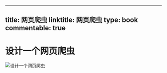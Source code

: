 
---
title: 网页爬虫
linktitle: 网页爬虫
type: book
commentable: true
---

# 设计一个网页爬虫

![设计一个网页爬虫](https://pic.imgdb.cn/item/605951e68322e6675c000b90.png)

    